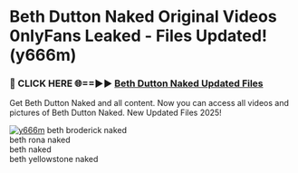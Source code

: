 # Beth Dutton Naked Original Videos 0nlyFans Leaked - Files Updated! (y666m)

<h3>🔴 CLICK HERE 🌐==►► <a href="https://tinyurl.com/yckcrads" rel="nofollow">Beth Dutton Naked Updated Files</a></h3>

Get Beth Dutton Naked and all content. Now you can access all videos and pictures of Beth Dutton Naked. New Updated Files 2025!

[![y666m](https://i.imgur.com/hpKpOFt.gif)](https://tinyurl.com/yckcrads)
beth broderick naked<br>
beth rona naked<br>
beth naked<br>
beth yellowstone naked